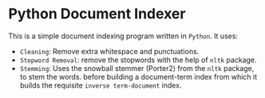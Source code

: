# Python Document Indexer
This is a simple document indexing program written in ```Python```. It uses:
* ```Cleaning```: Remove extra whitespace and punctuations.
* ```Stopword Removal```: remove the stopwords with the help of ```nltk``` package.
* ```Stemming```: Uses the snowball stemmer (Porter2) from the ```nltk``` package, to stem the words.
before building a document-term index from which it builds the requisite ```inverse term-document``` index.
